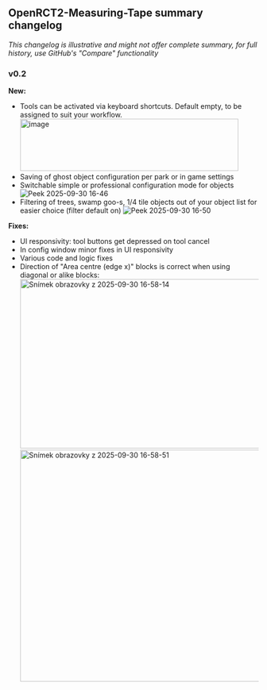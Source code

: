 ## OpenRCT2-Measuring-Tape summary changelog
*This changelog is illustrative and might not offer complete summary, for full history, use GitHub's "Compare" functionality*

### v0.2

**New:** 
- Tools can be activated via keyboard shortcuts. Default empty, to be assigned to suit your workflow.
  <img width="439" height="105" alt="image" src="https://github.com/user-attachments/assets/aa86a6ee-df52-438b-af20-0c08a2a74958" />
- Saving of ghost object configuration per park or in game settings
- Switchable simple or professional configuration mode for objects
  ![Peek 2025-09-30 16-46](https://github.com/user-attachments/assets/a2bcb4b9-303c-4c3d-a359-b663ca020843)
- Filtering of trees, swamp goo-s, 1/4 tile objects out of your object list for easier choice (filter default on)
  ![Peek 2025-09-30 16-50](https://github.com/user-attachments/assets/f28ed7ec-444e-4ba8-b07f-9ae88d777313)

**Fixes:** 
- UI responsivity: tool buttons get depressed on tool cancel
- In config window minor fixes in UI responsivity
- Various code and logic fixes
- Direction of "Area centre (edge x)" blocks is correct when using diagonal or alike blocks:
  <img width="552" height="341" alt="Snímek obrazovky z 2025-09-30 16-58-14" src="https://github.com/user-attachments/assets/cafac2c5-01ca-43d0-9120-f4ff68300bd1" />
  <img width="567" height="467" alt="Snímek obrazovky z 2025-09-30 16-58-51" src="https://github.com/user-attachments/assets/da58c240-cce4-4131-8056-f68ab772ebd6" />
